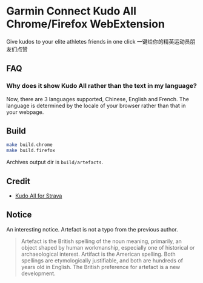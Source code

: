 # Garmin Connect Kudo All Chrome/Firefox WebExtension

Give kudos to your elite athletes friends in one click 一键给你的精英运动员朋友们点赞

## FAQ

### Why does it show Kudo All rather than the text in my language?

Now, there are 3 languages supported, Chinese, English and French. The language is determined by the locale of your browser rather than that in your webpage.

##

## Build

```bash
make build.chrome
make build.firefox
```

Archives output dir is `build/artefacts`.

## Credit

- [Kudo All for Strava](https://github.com/tciles/kudo-all)

## Notice

An interesting notice. Artefact is not a typo from the previous author.

> Artefact is the British spelling of the noun meaning, primarily, an object shaped by human workmanship, especially one of historical or archaeological interest. Artifact is the American spelling. Both spellings are etymologically justifiable, and both are hundreds of years old in English. The British preference for artefact is a new development.
